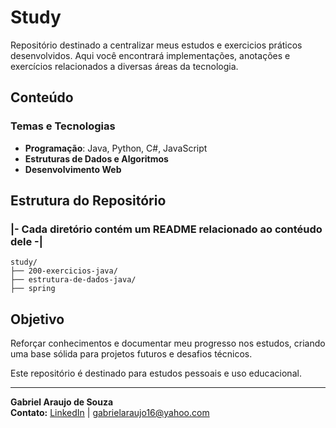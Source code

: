 # Study

Repositório destinado a centralizar meus estudos e exercicios práticos desenvolvidos. Aqui você encontrará implementações, anotações e exercícios relacionados a diversas áreas da tecnologia.

## Conteúdo

### Temas e Tecnologias

- **Programação**: Java, Python, C#, JavaScript
- **Estruturas de Dados e Algoritmos**
- **Desenvolvimento Web**

## Estrutura do Repositório
### |- Cada diretório contém um README relacionado ao contéudo dele -|
```
study/
├── 200-exercicios-java/
├── estrutura-de-dados-java/
├── spring

```

## Objetivo

Reforçar conhecimentos e documentar meu progresso nos estudos, criando uma base sólida para projetos futuros e desafios técnicos.

Este repositório é destinado para estudos pessoais e uso educacional.

---

**Gabriel Araujo de Souza**  
**Contato:** [LinkedIn](https://www.linkedin.com/in/gb-araujos) | gabrielaraujo16@yahoo.com
